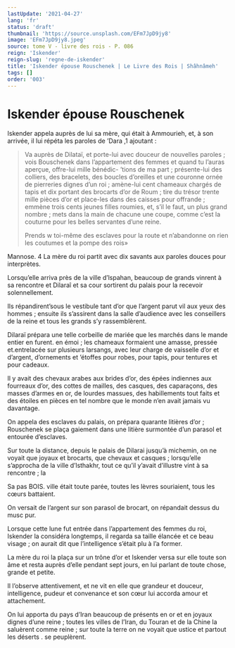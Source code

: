```yaml
---
lastUpdate: '2021-04-27'
lang: 'fr'
status: 'draft'
thumbnail: 'https://source.unsplash.com/EFm7JpD9jy8'
image: 'EFm7JpD9jy8.jpeg'
source: tome V - livre des rois - P. 086
reign: 'Iskender'
reign-slug: 'regne-de-iskender'
title: 'Iskender épouse Rouschenek | Le Livre des Rois | Shâhnâmeh'
tags: []
order: '003'
---
```


<!-- LTeX: language=fr -->

# Iskender épouse Rouschenek

Iskender appela auprès de lui sa mère, qui était à Ammourieh, et, à son arrivée, il lui répéta les paroles de ’Dara ,1 ajoutant :

> Va auprès de Dilataï, et porte-lui avec douceur de nouvelles paroles ; vois Bouschenek dans l’appartement des femmes et quand tu l’auras aperçue, offre-lui mille bénédic-
’tions de ma part ; présente-lui des colliers, des bracelets, des boucles d’oreilles et une couronne ornée de pierreries dignes d’un roi ; amène-lui cent chameaux chargés de tapis et dix portant des brocarts d’or de Roum ; tire du trésor trente mille pièces d’or et place-les dans des caisses pour offrande ; emmène trois cents jeunes filles roumies, et, s’il le faut, un plus grand nombre ; mets dans la main de chacune une coupe, comme c’est la couturne pour les belles servantes d’une reine.
>
> Prends w toi-même des esclaves pour la route et n’abandonne on rien les coutumes et la pompe des rois»

Mannose. 4 La mère du roi partit avec dix savants aux paroles douces pour interprètes.

Lorsqu’elle arriva près de la ville d’lspahan, beaucoup de grands vinrent à sa rencontre et Dilaraî et sa cour sortirent du palais pour la recevoir solennellement.

Ils répandirent’sous le vestibule tant d’or que l’argent parut vil aux yeux des hommes ; ensuite ils s’assirent dans la salle d’audience avec les conseillers de la reine et tous les grands s’y rassemblèrent.

Dilaraï prépara une telle corbeille de mariée que les marchés dans le mande entier en furent. en émoi ; les chameaux formaient une amasse, pressée et.entrelacée sur plusieurs larsangs, avec leur charge de vaisselle d’or et d’argent, d’ornements et ’étoffes pour robes, pour tapis, pour tentures et pour cadeaux.

Il y avait des chevaux arabes aux brides d’or, des épées indiennes aux fourreaux d’or, des cottes de mailles, des casques, des caparaçons, des masses d’armes en or, de lourdes massues, des habillements tout faits et des étoiles en pièces en tel nombre que le monde n’en avait jamais vu davantage.

On appela des esclaves du palais, on prépara quarante litières d’or ; Rouschenek se plaça gaiement dans une litière surmontée d’un parasol et entourée d’esclaves.

Sur toute la distance, depuis le palais de Dilarai jusqu’à michemin, on ne voyait que joyaux et brocarts, que chevaux et casques ; lorsqu’elle s’approcha de la ville d’lsthakhr, tout ce qu’il y’avait d’illustre vint à sa rencontre ; la

Sa pas BOIS. ville était toute parée, toutes les lèvres souriaient, tous les cœurs battaient.

On versait de l’argent sur son parasol de brocart, on répandait dessus du musc pur.

Lorsque cette lune fut entrée dans l’appartement des femmes du roi, Iskender la considéra longtemps, il regarda sa taille élancée et ce beau visage ; on aurait dit que l’intelligence s’était plu à l’a former.

La mère du roi la plaça sur un trône d’or et Iskender versa sur elle toute son âme et resta auprès d’elle pendant sept jours, en lui parlant de toute chose, grande et petite.

Il l’observe attentivement, et ne vit en elle que grandeur et douceur, intelligence, pudeur et convenance et son cœur lui accorda amour et attachement.

On lui apporta du pays d’Iran beaucoup de présents en or et en joyaux dignes d’une reine ; toutes les villes de l’Iran, du Touran et de la Chine la saluèrent comme reine ; sur toute la terre on ne voyait que ustice et partout les déserts . se peuplèrent.
